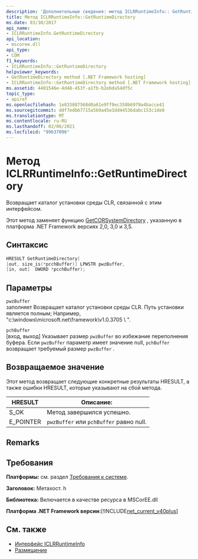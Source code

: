 ```yaml
---
description: 'Дополнительные сведения: метод ICLRRuntimeInfo:: GetRuntimeDirectory'
title: Метод ICLRRuntimeInfo::GetRuntimeDirectory
ms.date: 03/30/2017
api_name:
- ICLRRuntimeInfo.GetRuntimeDirectory
api_location:
- mscoree.dll
api_type:
- COM
f1_keywords:
- ICLRRuntimeInfo::GetRuntimeDirectory
helpviewer_keywords:
- GetRuntimeDirectory method [.NET Framework hosting]
- ICLRRuntimeInfo::GetRuntimeDirectory method [.NET Framework hosting]
ms.assetid: 4401546e-4d48-453f-a1fb-b2ebda54df5c
topic_type:
- apiref
ms.openlocfilehash: 1e833887568d0a61e9ff9ec358b6979a4bacce41
ms.sourcegitcommit: ddf7edb67715a5b9a45e3dd44536dabc153c1de0
ms.translationtype: MT
ms.contentlocale: ru-RU
ms.lasthandoff: 02/06/2021
ms.locfileid: "99637096"
---
```

# <a name="iclrruntimeinfogetruntimedirectory-method"></a>Метод ICLRRuntimeInfo::GetRuntimeDirectory

Возвращает каталог установки среды CLR, связанной с этим интерфейсом.  
  
 Этот метод заменяет функцию [GetCORSystemDirectory](getcorsystemdirectory-function.md) , указанную в платформа .NET Framework версиях 2,0, 3,0 и 3,5.  
  
## <a name="syntax"></a>Синтаксис  
  
```cpp  
HRESULT GetRuntimeDirectory(  
[out, size_is(*pcchBuffer)] LPWSTR pwzBuffer,  
[in, out]  DWORD *pcchBuffer);  
```  
  
## <a name="parameters"></a>Параметры  

 `pwzBuffer`  
 заполняет Возвращает каталог установки среды CLR. Путь установки является полным; Например, "c:\windows\microsoft.net\framework\v1.0.3705 \\ ".  
  
 `pchBuffer`  
 [вход, выход] Указывает размер `pwzBuffer` во избежание переполнения буфера. Если `pwzBuffer` параметр имеет значение null, `pchBuffer` возвращает требуемый размер `pwzBuffer` .  
  
## <a name="return-value"></a>Возвращаемое значение  

 Этот метод возвращает следующие конкретные результаты HRESULT, а также ошибки HRESULT, которые указывают на сбой метода.  
  
|HRESULT|Описание:|  
|-------------|-----------------|  
|S_OK|Метод завершился успешно.|  
|E_POINTER|`pwzBuffer` или `pchBuffer` равно null.|  
  
## <a name="remarks"></a>Remarks  
  
## <a name="requirements"></a>Требования  

 **Платформы:** см. раздел [Требования к системе](../../get-started/system-requirements.md).  
  
 **Заголовок:** Метахост. h  
  
 **Библиотека:** Включается в качестве ресурса в MSCorEE.dll  
  
 **Платформа .NET Framework версии:**[!INCLUDE[net_current_v40plus](../../../../includes/net-current-v40plus-md.md)]  
  
## <a name="see-also"></a>См. также

- [Интерфейс ICLRRuntimeInfo](iclrruntimeinfo-interface.md)
- [Размещение](index.md)
